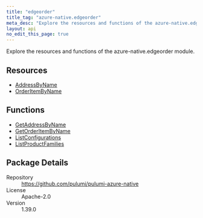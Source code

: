 ```yaml
---
title: "edgeorder"
title_tag: "azure-native.edgeorder"
meta_desc: "Explore the resources and functions of the azure-native.edgeorder module."
layout: api
no_edit_this_page: true
---
```


<!-- WARNING: this file was generated by Pulumi Docs Generator. -->
<!-- Do not edit by hand unless you're certain you know what you are doing! -->

Explore the resources and functions of the azure-native.edgeorder module.

<h2 id="resources">Resources</h2>
<ul class="api">
    <li><a href="addressbyname" title="AddressByName"><span class="api-symbol api-symbol--resource"></span>AddressByName</a></li>
    <li><a href="orderitembyname" title="OrderItemByName"><span class="api-symbol api-symbol--resource"></span>OrderItemByName</a></li>
</ul>

<h2 id="functions">Functions</h2>
<ul class="api">
    <li><a href="getaddressbyname" title="GetAddressByName"><span class="api-symbol api-symbol--function"></span>GetAddressByName</a></li>
    <li><a href="getorderitembyname" title="GetOrderItemByName"><span class="api-symbol api-symbol--function"></span>GetOrderItemByName</a></li>
    <li><a href="listconfigurations" title="ListConfigurations"><span class="api-symbol api-symbol--function"></span>ListConfigurations</a></li>
    <li><a href="listproductfamilies" title="ListProductFamilies"><span class="api-symbol api-symbol--function"></span>ListProductFamilies</a></li>
</ul>

<h2 id="package-details">Package Details</h2>
<dl class="package-details">
	<dt>Repository</dt>
	<dd><a href="https://github.com/pulumi/pulumi-azure-native">https://github.com/pulumi/pulumi-azure-native</a></dd>
	<dt>License</dt>
	<dd>Apache-2.0</dd>
	<dt>Version</dt>
	<dd>1.39.0</dd>
</dl>

